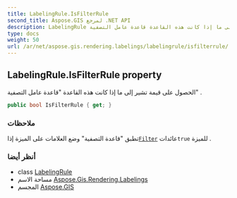 ```yaml
---
title: LabelingRule.IsFilterRule
second_title: Aspose.GIS لمرجع .NET API
description: LabelingRule ملكية. الحصول على قيمة تشير إلى ما إذا كانت هذه القاعدة قاعدة عامل التصفية .
type: docs
weight: 50
url: /ar/net/aspose.gis.rendering.labelings/labelingrule/isfilterrule/
---
```

## LabelingRule.IsFilterRule property

الحصول على قيمة تشير إلى ما إذا كانت هذه القاعدة "قاعدة عامل التصفية" .

```csharp
public bool IsFilterRule { get; }
```

### ملاحظات

تطبق "قاعدة التصفية" وضع العلامات على الميزة إذا[`Filter`](../filter/) عائدات`true` للميزة .

### أنظر أيضا

* class [LabelingRule](../)
* مساحة الاسم [Aspose.Gis.Rendering.Labelings](../../labelingrule/)
* المجسم [Aspose.GIS](../../../)


